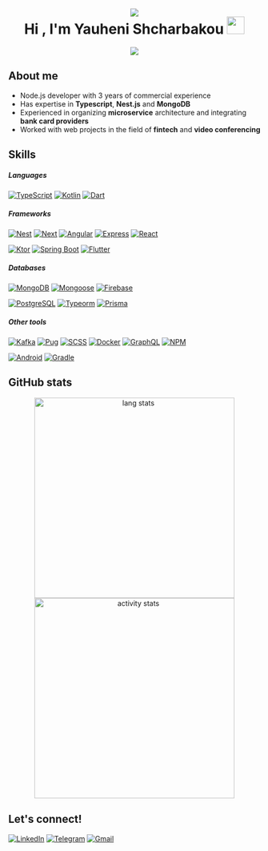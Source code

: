 <h1 align="center">
    <img src="https://user-images.githubusercontent.com/73097560/115834477-dbab4500-a447-11eb-908a-139a6edaec5c.gif">
    <br/>
    Hi , I'm Yauheni Shcharbakou 
    <img src="https://media.giphy.com/media/hvRJCLFzcasrR4ia7z/giphy.gif" width="35">
</h1>

<p align="center">
    <a href="https://github.com/DenverCoder1/readme-typing-svg">
        <img src="https://readme-typing-svg.herokuapp.com?font=Time+New+Roman&amp;color=cyan&amp;size=25&amp;center=true&amp;vCenter=true&amp;width=600&amp;height=100&amp;lines=Yauheni+Shcharbakou...♥++;Node.js+Developer;3+years+of+commercial+experience;Active+Learner/Researcher">
    </a>
</p>

## About me

- Node.js developer with 3 years of commercial experience
- Has expertise in **Typescript**, **Nest.js** and **MongoDB**
- Experienced in organizing **microservice** architecture and integrating **bank card providers**
- Worked with web projects in the field of **fintech** and **video conferencing**

## Skills

##### Languages

[![TypeScript](https://img.shields.io/badge/TypeScript-3178c6?style=for-the-badge&logo=typescript&logoColor=white)](https://www.typescriptlang.org/)
[![Kotlin](https://img.shields.io/badge/Kotlin-A97BFF?&style=for-the-badge&logo=kotlin&logoColor=white)](https://kotlinlang.org/)
[![Dart](https://img.shields.io/badge/Dart-00B4AB?style=for-the-badge&logo=dart&logoColor=white)](https://dart.dev/)

##### Frameworks

[![Nest](https://img.shields.io/badge/nestjs-E0234E?style=for-the-badge&logo=nestjs&logoColor=white)](https://nestjs.com/)
[![Next](https://img.shields.io/badge/next%20js-000000?style=for-the-badge&logo=nextdotjs&logoColor=white)](https://nextjs.org/)
[![Angular](https://img.shields.io/badge/angular-DD0031?style=for-the-badge&logo=angular&logoColor=white)](https://angular.io/)
[![Express](https://img.shields.io/badge/Express%20js-000000?style=for-the-badge&logo=express&logoColor=white)](https://expressjs.com/)
[![React](https://img.shields.io/badge/React-20232A?style=for-the-badge&logo=react&logoColor=61DAFB)](https://react.dev/)

[![Ktor](https://img.shields.io/badge/ktor-A97BFF?style=for-the-badge&logo=ktor&logoColor=white)](https://ktor.io/)
[![Spring Boot](https://img.shields.io/badge/Spring_Boot-6DB33F?style=for-the-badge&logo=spring-boot&logoColor=white)](https://spring.io/)
[![Flutter](https://img.shields.io/badge/flutter-02569B?style=for-the-badge&logo=flutter&logoColor=white)](https://flutter.dev/)

##### Databases

[![MongoDB](https://img.shields.io/badge/mongodb-4EA94B?style=for-the-badge&logo=mongodb&logoColor=white)](https://www.mongodb.com/)
[![Mongoose](https://img.shields.io/badge/mongoose-3DAC84?style=for-the-badge&logo=mongoose&logoColor=white)](https://mongoosejs.com/)
[![Firebase](https://img.shields.io/badge/firebase-ffca28?style=for-the-badge&logo=firebase&logoColor=black)](https://firebase.google.com/)

[![PostgreSQL](https://img.shields.io/badge/postgresql-316192?style=for-the-badge&logo=postgresql&logoColor=white)](https://www.postgresql.org/)
[![Typeorm](https://img.shields.io/badge/typeorm-9C9C9C?style=for-the-badge&logo=typeorm&logoColor=white)](https://typeorm.io/)
[![Prisma](https://img.shields.io/badge/prisma-0c344b?style=for-the-badge&logo=prisma&logoColor=white)](https://www.prisma.io/)

##### Other tools

[![Kafka](https://img.shields.io/badge/Apache_Kafka-231F20?style=for-the-badge&logo=apache-kafka&logoColor=white)](https://kafka.apache.org/)
[![Pug](https://img.shields.io/badge/pug-a86454?style=for-the-badge&logo=pug&logoColor=white)](https://pugjs.org/)
[![SCSS](https://img.shields.io/badge/sass-c6538c?style=for-the-badge&logo=sass&logoColor=white)](https://sass-lang.com/)
[![Docker](https://img.shields.io/badge/Docker-2CA5E0?style=for-the-badge&logo=docker&logoColor=white)](https://www.docker.com/)
[![GraphQL](https://img.shields.io/badge/GraphQl-E10098?style=for-the-badge&logo=graphql&logoColor=white)](https://graphql.org/)
[![NPM](https://img.shields.io/badge/npm-CB3837?style=for-the-badge&logo=npm&logoColor=white)](https://www.npmjs.com/)

[![Android](https://img.shields.io/badge/Android-3DDC84?style=for-the-badge&logo=android&logoColor=white)](https://developer.android.com/)
[![Gradle](https://img.shields.io/badge/gradle-02303A?style=for-the-badge&logo=gradle&logoColor=white)](https://gradle.org/)

## GitHub stats

<div align="center">
    <a href="https://github.com/yauheni-shcharbakou/">
        <img 
            src="https://github-readme-stats.vercel.app/api/top-langs?username=yauheni-shcharbakou&amp;show_icons=true&amp;locale=en&amp;layout=pie&langs_count=12&amp;line_height=20&amp;title_color=7A7ADB&amp;icon_color=2234AE&amp;text_color=D3D3D3&amp;bg_color=0,000000,130F41" 
            width="400"
            alt="lang stats"
        >
    </a>
    <br/>
    <a href="https://github.com/yauheni-shcharbakou/">
        <img 
            src="https://github-readme-stats.vercel.app/api?username=yauheni-shcharbakou&amp;include_all_commits=true&amp;count_private=true&amp;show_icons=true&show=reviews,discussions_started,discussions_answered,prs_merged,prs_merged_percentage&rank_icon=github&hide_rank=true&amp;line_height=20&amp;title_color=7A7ADB&amp;icon_color=2234AE&amp;text_color=D3D3D3&amp;bg_color=0,000000,130F40" 
            width="400"
            alt="activity stats"
        >
    </a>
</div>

## Let's connect!

[![LinkedIn](https://img.shields.io/badge/LinkedIn-0077B5?style=for-the-badge&logo=linkedin&logoColor=white)](https://www.linkedin.com/in/yauheni-shcharbakou)
[![Telegram](https://img.shields.io/badge/Telegram-2CA5E0?style=for-the-badge&logo=telegram&logoColor=white)](https://t.me/geneva_empire)
[![Gmail](https://img.shields.io/badge/Gmail-D14836?style=for-the-badge&logo=gmail&logoColor=white)](mailto:iipekolict@gmail.com)
